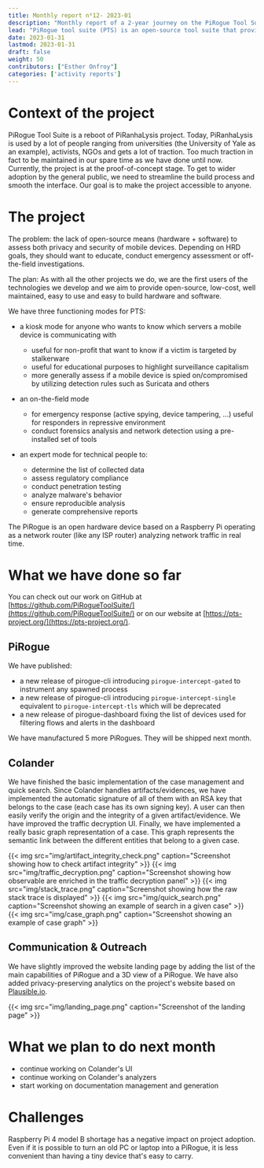```yaml
---
title: Monthly report n⁰12- 2023-01
description: "Monthly report of a 2-year journey on the PiRogue Tool Suite project"
lead: "PiRogue tool suite (PTS) is an open-source tool suite that provides a comprehensive mobile forensic and network traffic analysis platform."
date: 2023-01-31
lastmod: 2023-01-31
draft: false
weight: 50
contributors: ["Esther Onfroy"]
categories: ['activity reports']
---
```


# Context of the project
PiRogue Tool Suite is a reboot of PiRanhaLysis project. Today, PiRanhaLysis is used by a lot of people ranging from universities (the University of Yale as an example), activists, NGOs and gets a lot of traction. Too much traction in fact to be maintained in our spare time as we have done until now. Currently, the project is at the proof-of-concept stage. To get to wider adoption by the general public, we need to streamline the build process and smooth the interface. Our goal is to make the project accessible to anyone.

# The project
The problem: the lack of open-source means (hardware + software) to assess both privacy and security of mobile devices. Depending on HRD goals, they should want to educate, conduct emergency assessment or off-the-field investigations.

The plan: As with all the other projects we do, we are the first users of the technologies we develop and we aim to provide open-source, low-cost, well maintained, easy to use and easy to build hardware and software. 

We have three functioning modes for PTS:

- a kiosk mode for anyone who wants to know which servers a mobile device is communicating with
  - useful for non-profit that want to know if a victim is targeted by stalkerware
  - useful for educational purposes to highlight surveillance capitalism
  - more generally assess if a mobile device is spied on/compromised by utilizing detection rules such as Suricata and others

- an on-the-field mode
  - for emergency response (active spying, device tampering, ...) useful for responders in repressive environment
  - conduct forensics analysis and network detection using a pre-installed set of tools

- an expert mode for technical people to:
  - determine the list of collected data
  - assess regulatory compliance
  - conduct penetration testing 
  - analyze malware's behavior
  - ensure reproducible analysis
  - generate comprehensive reports

The PiRogue is an open hardware device based on a Raspberry Pi operating as a network router (like any ISP router) analyzing network traffic in real time. 

# What we have done so far
You can check out our work on GitHub at [https://github.com/PiRogueToolSuite/](https://github.com/PiRogueToolSuite/) or on our website at [https://pts-project.org/](https://pts-project.org/).

## PiRogue

We have published:
* a new release of pirogue-cli introducing `pirogue-intercept-gated` to instrument any spawned process
* a new release of pirogue-cli introducing `pirogue-intercept-single` equivalent to `pirogue-intercept-tls` which will be deprecated
* a new release of pirogue-dashboard fixing the list of devices used for filtering flows and alerts in the dashboard

We have manufactured 5 more PiRogues. They will be shipped next month.

## Colander

We have finished the basic implementation of the case management and quick search. Since Colander handles artifacts/evidences, we have implemented the automatic signature of all of them with an RSA key that belongs to the case (each case has its own signing key). A user can then easily verify the origin and the integrity of a given artifact/evidence. We have improved the traffic decryption UI. Finally, we have implemented a really basic graph representation of a case. This graph represents the semantic link between the different entities that belong to a given case.

{{< img src="img/artifact_integrity_check.png" caption="Screenshot showing how to check artifact integrity" >}}
{{< img src="img/traffic_decryption.png" caption="Screenshot showing how observable are enriched in the traffic decryption panel" >}}
{{< img src="img/stack_trace.png" caption="Screenshot showing how the raw stack trace is displayed" >}}
{{< img src="img/quick_search.png" caption="Screenshot showing an example of search in a given case" >}}
{{< img src="img/case_graph.png" caption="Screenshot showing an example of case graph" >}}

## Communication & Outreach
We have slightly improved the website landing page by adding the list of the main capabilities of PiRogue and a 3D view of a PiRogue. We have also added privacy-preserving analytics on the project's website based on [Plausible.io](https://plausible.io).

{{< img src="img/landing_page.png" caption="Screenshot of the landing page" >}}


# What we plan to do next month

* continue working on Colander's UI
* continue working on Colander's analyzers
* start working on documentation management and generation

# Challenges
Raspberry Pi 4 model B shortage has a negative impact on project adoption. Even if it is possible to turn an old PC or laptop into a PiRogue, it is less convenient than having a tiny device that's easy to carry.